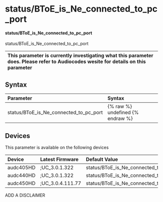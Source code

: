 ﻿---
description: status/BToE_is_Ne_connected_to_pc_port
search: false
---

# status/BToE_is_Ne_connected_to_pc_port

#### status/BToE_is_Ne_connected_to_pc_port

status/BToE_is_Ne_connected_to_pc_port


| This parameter is currently investigating what this parameter does. Please refer to Audiocodes wesite for details on this parameter | 
| :--- |

## Syntax
| Parameter | Syntax |
| :--- | :--- |
|status/BToE_is_Ne_connected_to_pc_port | {% raw %} undefined {% endraw %}|

## Devices
This parameter is available on the following devices

| Device | Latest Firmware | Default Value |
|:---|:---|:---|
| audc405HD | ;UC_3.0.1.322 | status/BToE_is_Ne_connected_to_pc_port=0 
| audc440HD | ;UC_3.0.1.322 | status/BToE_is_Ne_connected_to_pc_port=0 
| audc450HD | ;UC_3.0.4.111.77 | status/BToE_is_Ne_connected_to_pc_port=0 

ADD A DISCLAIMER
